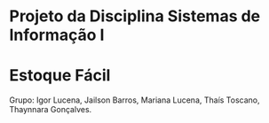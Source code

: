 ﻿# Projeto da Disciplina Sistemas de Informação I
 # Estoque Fácil

 Grupo: Igor Lucena,
	Jailson Barros,
	Mariana Lucena,
	Thaís Toscano,
	Thaynnara Gonçalves.
